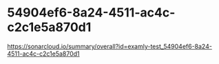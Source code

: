# 54904ef6-8a24-4511-ac4c-c2c1e5a870d1
https://sonarcloud.io/summary/overall?id=examly-test_54904ef6-8a24-4511-ac4c-c2c1e5a870d1
